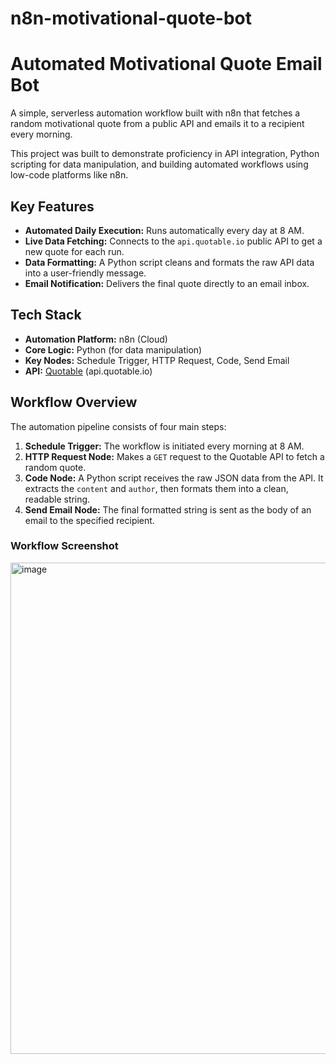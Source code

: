 # n8n-motivational-quote-bot

# Automated Motivational Quote Email Bot

A simple, serverless automation workflow built with n8n that fetches a random motivational quote from a public API and emails it to a recipient every morning.

This project was built to demonstrate proficiency in API integration, Python scripting for data manipulation, and building automated workflows using low-code platforms like n8n.

## Key Features

* **Automated Daily Execution:** Runs automatically every day at 8 AM.
* **Live Data Fetching:** Connects to the `api.quotable.io` public API to get a new quote for each run.
* **Data Formatting:** A Python script cleans and formats the raw API data into a user-friendly message.
* **Email Notification:** Delivers the final quote directly to an email inbox.

## Tech Stack

* **Automation Platform:** n8n (Cloud)
* **Core Logic:** Python (for data manipulation)
* **Key Nodes:** Schedule Trigger, HTTP Request, Code, Send Email
* **API:** [Quotable](https://github.com/lukePeavey/quotable) (api.quotable.io)

## Workflow Overview

The automation pipeline consists of four main steps:

1.  **Schedule Trigger:** The workflow is initiated every morning at 8 AM.
2.  **HTTP Request Node:** Makes a `GET` request to the Quotable API to fetch a random quote.
3.  **Code Node:** A Python script receives the raw JSON data from the API. It extracts the `content` and `author`, then formats them into a clean, readable string.
4.  **Send Email Node:** The final formatted string is sent as the body of an email to the specified recipient.

### Workflow Screenshot

<img width="1669" height="786" alt="image" src="https://github.com/user-attachments/assets/0477d7f8-e9e0-42c8-96b7-aec421e008cc" />


